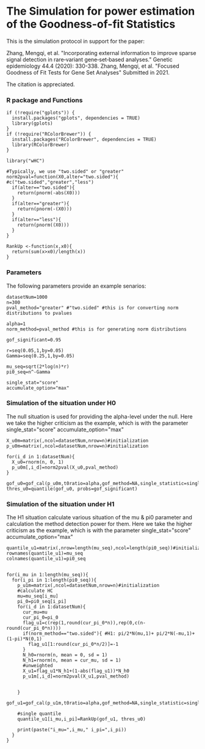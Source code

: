 
# The Simulation for power estimation of the Goodness-of-fit Statistics

This is the simulation protocol in support for the paper:

Zhang, Mengqi, et al. "Incorporating external information to improve sparse signal detection in rare‐variant gene‐set‐based analyses." Genetic epidemiology 44.4 (2020): 330-338.
Zhang, Mengqi, et al. "Focused Goodness of Fit Tests for Gene Set Analyses" Submitted in 2021.

The citation is appreciated.

### R package and Functions 

```
if (!require("gplots")) {
  install.packages("gplots", dependencies = TRUE)
  library(gplots)
}
if (!require("RColorBrewer")) {
  install.packages("RColorBrewer", dependencies = TRUE)
  library(RColorBrewer)
}

library("wHC")

#Typically, we use "two.sided" or "greater"
norm2pval=function(X0,alter="two.sided"){ #c("two.sided","greater","less")
  if(alter=="two.sided"){
    return(pnorm(-abs(X0)))
  }
  if(alter=="greater"){
    return(pnorm(-(X0)))
  }
  if(alter=="less"){
    return(pnorm((X0)))
  }
} 

RankUp <-function(x,x0){
  return(sum(x>x0)/length(x))
}
```

###  Parameters 


The following parameters provide an example senarios:
```
datasetNum=1000
n=300
pval_method="greater" #"two.sided" #this is for converting norm distributions to pvalues

alpha=1
norm_method=pval_method #this is for generating norm distributions

gof_significant=0.95

r=seq(0.05,1,by=0.05)
Gamma=seq(0.25,1,by=0.05)

mu_seq=sqrt(2*log(n)*r)
pi0_seq=n^-Gamma

single_stat="score"
accumulate_option="max"
```

### Simulation of the situation under H0  
The null situation is used for providing the alpha-level under the null.
Here we take the higher criticism as the example, which is with the parameter 
single_stat="score"
accumulate_option="max"

```
X_u0m=matrix(,ncol=datasetNum,nrow=n)#initialization
p_u0m=matrix(,ncol=datasetNum,nrow=n)#initialization

for(i_d in 1:datasetNum){
  X_u0=rnorm(n, 0, 1)
  p_u0m[,i_d]=norm2pval(X_u0,pval_method)
}

gof_u0=gof_cal(p_u0m,t0ratio=alpha,gof_method=NA,single_statistic=single_stat,accumulate_option=accumulate_option,filter=0,weight_option="none",weight=1)
thres_u0=quantile(gof_u0, probs=gof_significant)
```

### Simulation of the situation under H1
The H1 situation calculate various situation of the mu & pi0 parameter and calculation the method detection power for them. 
Here we take the higher criticism as the example, which is with the parameter 
single_stat="score"
accumulate_option="max"

```
quantile_u1=matrix(,nrow=length(mu_seq),ncol=length(pi0_seq))#initialization
rownames(quantile_u1)=mu_seq
colnames(quantile_u1)=pi0_seq


for(i_mu in 1:length(mu_seq)){
  for(i_pi in 1:length(pi0_seq)){
    p_u1m=matrix(,ncol=datasetNum,nrow=n)#initialization
    #calculate HC
    mu=mu_seq[i_mu]
    pi_0=pi0_seq[i_pi]
    for(i_d in 1:datasetNum){
      cur_mu=mu
      cur_pi_0=pi_0
      flag_u1=c(rep(1,round(cur_pi_0*n)),rep(0,c(n-round(cur_pi_0*n))))
      if(norm_method=="two.sided"){ #H1: pi/2*N(mu,1)+ pi/2*N(-mu,1)+(1-pi)*N(0,1)
        flag_u1[1:round(cur_pi_0*n/2)]=-1
      }
      N_h0=rnorm(n, mean = 0, sd = 1)
      N_h1=rnorm(n, mean = cur_mu, sd = 1)
      #unweighted
      X_u1=flag_u1*N_h1+(1-abs(flag_u1))*N_h0
      p_u1m[,i_d]=norm2pval(X_u1,pval_method)
      
      
    }
    gof_u1=gof_cal(p_u1m,t0ratio=alpha,gof_method=NA,single_statistic=single_stat,accumulate_option=accumulate_option,filter=0,weight_option="none",weight=1)
    
    #single quantile
    quantile_u1[i_mu,i_pi]=RankUp(gof_u1, thres_u0)
    
    print(paste("i_mu=",i_mu," i_pi=",i_pi))
  }
}
```


